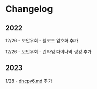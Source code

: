 # Changelog

## 2022

12/26 - 보안우회 - 쉘코드 암호화 추가&#x20;

12/26 - 보안우회 - 런타임 다이나믹 링킹 추가&#x20;

## 2023&#x20;

1/28 - [dhcpv6.md](../credential-access/dhcpv6.md "mention") 추가&#x20;
